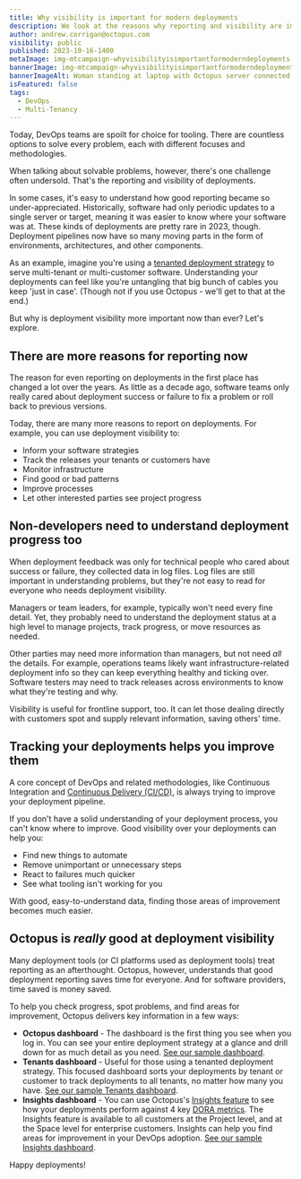 ```yaml
---
title: Why visibility is important for modern deployments
description: We look at the reasons why reporting and visibility are important for modern deployments 
author: andrew.corrigan@octopus.com
visibility: public
published: 2023-10-16-1400
metaImage: img-mtcampaign-whyvisibilityisimportantformoderndeployments-2023.png
bannerImage: img-mtcampaign-whyvisibilityisimportantformoderndeployments-2023.png
bannerImageAlt: Woman standing at laptop with Octopus server connected analyzing graphs.
isFeatured: false
tags: 
  - DevOps
  - Multi-Tenancy
---
```


Today, DevOps teams are spoilt for choice for tooling. There are countless options to solve every problem, each with different focuses and methodologies.

When talking about solvable problems, however, there's one challenge often undersold. That's the reporting and visibility of deployments.

In some cases, it's easy to understand how good reporting became so under-appreciated. Historically, software had only periodic updates to a single server or target, meaning it was easier to know where your software was at. These kinds of deployments are pretty rare in 2023, though. Deployment pipelines now have so many moving parts in the form of environments, architectures, and other components.

As an example, imagine you're using a [tenanted deployment strategy](https://octopus.com/use-case/tenanted-deployments) to serve multi-tenant or multi-customer software. Understanding your deployments can feel like you're untangling that big bunch of cables you keep 'just in case'. (Though not if you use Octopus - we'll get to that at the end.)

But why is deployment visibility more important now than ever? Let's explore. 

## There are more reasons for reporting now

The reason for even reporting on deployments in the first place has changed a lot over the years. As little as a decade ago, software teams only really cared about deployment success or failure to fix a problem or roll back to previous versions.

Today, there are many more reasons to report on deployments. For example, you can use deployment visibility to:

- Inform your software strategies
- Track the releases your tenants or customers have
- Monitor infrastructure
- Find good or bad patterns
- Improve processes
- Let other interested parties see project progress

## Non-developers need to understand deployment progress too

When deployment feedback was only for technical people who cared about success or failure, they collected data in log files. Log files are still important in understanding problems, but they're not easy to read for everyone who needs deployment visibility.

Managers or team leaders, for example, typically won't need every fine detail. Yet, they probably need to understand the deployment status at a high level to manage projects, track progress, or move resources as needed.

Other parties may need more information than managers, but not need *all* the details. For example, operations teams likely want infrastructure-related deployment info so they can keep everything healthy and ticking over. Software testers may need to track releases across environments to know what they're testing and why.

Visibility is useful for frontline support, too. It can let those dealing directly with customers spot and supply relevant information, saving others' time.

## Tracking your deployments helps you improve them

A core concept of DevOps and related methodologies, like Continuous Integration and [Continuous Delivery (CI/CD)](https://octopus.com/devops/continuous-delivery/), is always trying to improve your deployment pipeline.

If you don't have a solid understanding of your deployment process, you can't know where to improve. Good visibility over your deployments can help you:

- Find new things to automate
- Remove unimportant or unnecessary steps
- React to failures much quicker
- See what tooling isn't working for you

With good, easy-to-understand data, finding those areas of improvement becomes much easier.

## Octopus is *really* good at deployment visibility

Many deployment tools (or CI platforms used as deployment tools) treat reporting as an afterthought. Octopus, however, understands that good deployment reporting saves time for everyone. And for software providers, time saved is money saved.

To help you check progress, spot problems, and find areas for improvement, Octopus delivers key information in a few ways:

- **Octopus dashboard** - The dashboard is the first thing you see when you log in. You can see your entire deployment strategy at a glance and drill down for as much detail as you need. [See our sample dashboard](https://samples.octopus.app/app#/Spaces-682).
- **Tenants dashboard** - Useful for those using a tenanted deployment strategy. This focused dashboard sorts your deployments by tenant or customer to track deployments to all tenants, no matter how many you have. [See our sample Tenants dashboard](https://samples.octopus.app/app#/Spaces-682/tenants).
- **Insights dashboard** - You can use Octopus's [Insights feature](https://octopus.com/docs/insights) to see how your deployments perform against 4 key [DORA metrics](https://octopus.com/devops/metrics/dora-metrics/). The Insights feature is available to all customers at the Project level, and at the Space level for enterprise customers. Insights can help you find areas for improvement in your DevOps adoption. [See our sample Insights dashboard](https://samples.octopus.app/app#/Spaces-682/insights/reports/InsightsReports-1/overview).

Happy deployments!